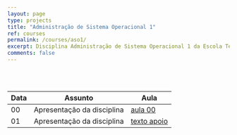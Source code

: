 ```yaml
---
layout: page
type: projects
title: "Administração de Sistema Operacional 1"
ref: courses
permalink: /courses/aso1/
excerpt: Disciplina Administração de Sistema Operacional 1 da Escola Técnica Estadual Governador Eduardo Campos, São bento do Una-PE.
comments: false
---
```

<br/>

<br/>

| Data | Assunto | Aula |
| -- | ------------ | --- |
| 00 | Apresentação da disciplina |  <a href="{{ site.url }}/assets/arquivos/did/aula00-did.pdf" target="blank" class="btn">aula 00</a> |
| 01 | Apresentação da disciplina |  <a href="{{ site.url }}/assets/arquivos/aso1/aso1-texto01.pdf" target="blank" class="btn">texto apoio</a> |
